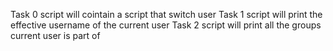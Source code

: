 Task 0 script will cointain a script that switch user
Task 1 script will print the effective username of the current user
Task 2 script will print all the groups current user is part of
